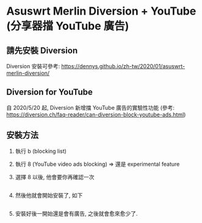 # Asuswrt Merlin Diversion + YouTube (分享器擋 YouTube 廣告)


## 請先安裝 Diversion

Diversion 安裝可參考: https://dennys.github.io/zh-tw/2020/01/asuswrt-merlin-diversion/

## Diversion for YouTube

自 2020/5/20 起, Diversion 新增擋 YouTube 廣告的實驗性功能 (參考: https://diversion.ch/faq-reader/can-diversion-block-youtube-ads.html)

## 安裝方法

1. 執行 b (blocking list)
1. 執行 8 (YouTube video ads blocking) => 還是 experimental feature
    <img src="https://dennys.files.wordpress.com/2020/06/image.png?w=525" alt="" class="wp-image-60"/>
1. 選擇 8 以後, 他會要你再確認一次

    <img src="https://dennys.files.wordpress.com/2020/06/image-1.png?w=526" alt="" class="wp-image-61"/>

1. 然後他就會開始安裝了, 如下

    <img src="https://dennys.files.wordpress.com/2020/06/image-3.png?w=805" alt="" class="wp-image-63"/>
    
1. 安裝好後一開始還是會有廣告, 之後就會愈來愈少了.

